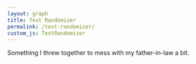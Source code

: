 ```yaml
---
layout: graph
title: Text Randomizer
permalink: /text-randomizer/
custom_js: TextRandomizer
---
```


Something I threw together to mess with my father-in-law a bit.